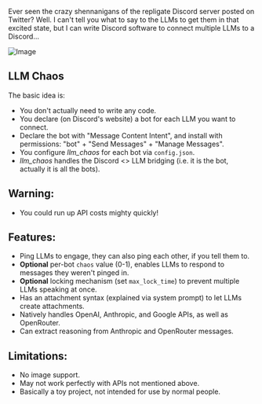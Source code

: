 Ever seen the crazy shennanigans of the repligate Discord server posted on Twitter? Well. I can't tell you what to say to the LLMs to get them in that excited state, but I can write Discord software to connect multiple LLMs to a Discord...

![Image](https://github.com/user-attachments/assets/1a533fa7-2f96-493a-a76c-dae1074a3c7d)

## LLM Chaos

The basic idea is:

* You don't actually need to write any code.
* You declare (on Discord's website) a bot for each LLM you want to connect.
* Declare the bot with "Message Content Intent", and install with permissions: "bot" + "Send Messages" + "Manage Messages".
* You configure *llm_chaos* for each bot via `config.json`.
* *llm_chaos* handles the Discord <> LLM bridging (i.e. it is the bot, actually it is all the bots).

## Warning:

* You could run up API costs mighty quickly!

## Features:

* Ping LLMs to engage, they can also ping each other, if you tell them to.
* **Optional** per-bot `chaos` value (0-1), enables LLMs to respond to messages they weren't pinged in.
* **Optional** locking mechanism (set `max_lock_time`) to prevent multiple LLMs speaking at once.
* Has an attachment syntax (explained via system prompt) to let LLMs create attachments.
* Natively handles OpenAI, Anthropic, and Google APIs, as well as OpenRouter.
* Can extract reasoning from Anthropic and OpenRouter messages.

## Limitations:

* No image support.
* May not work perfectly with APIs not mentioned above.
* Basically a toy project, not intended for use by normal people.
